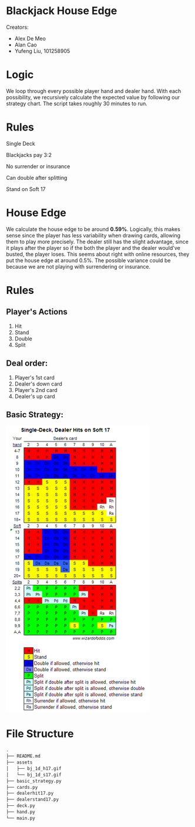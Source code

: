 # Blackjack House Edge
Creators: 
- Alex De Meo
- Alan Cao
- Yufeng Liu, 101258905

# Logic
We loop through every possible player hand and dealer hand. With each possibility, we recursively calculate the expected value by following our strategy chart. The script takes roughly 30 minutes to run. 

# Rules
Single Deck

Blackjacks pay 3:2 

No surrender or insurance

Can double after splitting

Stand on Soft 17

# House Edge
We calculate the house edge to be around **0.59%**. Logically, this makes sense since the player has less variability when drawing cards, allowing them to play more precisely. The dealer still has the slight advantage, since it plays after the player so if the both the player and the dealer would've busted, the player loses.
This seems about right with online resources, they put the house edge at around 0.5%. The possible variance could be because we are not playing with surrendering or insurance. 

# Rules
## Player's Actions
1. Hit
2. Stand
3. Double
4. Split

## Deal order: 
1. Player's 1st card
2. Dealer's down card
3. Player's 2nd card
4. Dealer's up card

## Basic Strategy:
![Strategy](assets/bj_1d_h17.gif)

# File Structure
```bash
.
├── README.md
├── assets
│   ├── bj_1d_h17.gif
│   └── bj_1d_s17.gif
├── basic_strategy.py
├── cards.py 
├── dealerhit17.py 
├── dealerstand17.py
├── deck.py
├── hand.py
└── main.py
```
